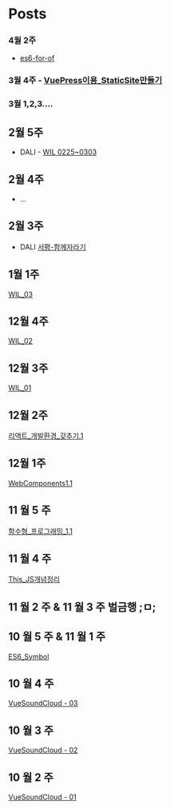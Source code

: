 # Posts


### 4월 2주 
- [es6-for-of](https://medium.com/@lyhy0310/js-keyword-02-for-of-iterator-iterable-8d59c367bb3e)

### 3월 4주 - [VuePress이용_StaticSite만들기](https://medium.com/@lyhy0310/vuepress-01-static-cite-%EB%A7%8C%EB%93%A4%EA%B8%B0-7929d6b8b593)

### 3월 1,2,3.... 

## 2월 5주  

- DALI - [WIL 0225~0303](https://medium.com/@lyhy0310/wil-0225-03-03-4c30aadd437e)
## 2월 4주  

- ...

## 2월 3주  

- DALI [서평-함께자라기](https://medium.com/@lyhy0310/%ED%95%A8%EA%BB%98-%EC%9E%90%EB%9D%BC%EA%B8%B0-52da8d3da56d)

## 1월 1주  

[WIL_03](https://medium.com/@lyhy0310/wil-03-b24ec6bdfad6)

## 12월 4주 

[WIL_02](https://medium.com/@lyhy0310/wil-02-3858a0a39e42)

## 12월 3주 

[WIL_01](https://medium.com/@lyhy0310/wil-01-aa99a95ca7d)

## 12월 2주 

[리액트_개발환경_갖추기.1](https://medium.com/@lyhy0310/react-dev-setting-v-1-fc0f7882ecd4)

## 12월 1주 

[WebComponents1.1](https://medium.com/@lyhy0310/web-components-01-78d769063ada)

## 11 월 5 주 

[함수형_프로그래밍_1.1](https://medium.com/@lyhy0310/%ED%95%A8%EC%88%98%ED%98%95-%ED%94%84%EB%A1%9C%EA%B7%B8%EB%9E%98%EB%B0%8D-01-01-b078d858eac5)

## 11 월 4 주 

[This_JS개념정리](https://medium.com/@lyhy0310/js-%EA%B0%9C%EB%85%90-%EC%A0%95%EB%A6%AC%ED%95%98%EA%B8%B0-01-this-%ED%8E%B8-9b05663a5aff)

## 11 월 2 주 & 11 월 3 주  벌금행 ;ㅁ;


## 10 월 5 주 & 11 월 1 주

[ES6_Symbol](https://medium.com/@lyhy0310/js-keywords-01-symbol-d4de06823491)

## 10 월 4 주

[VueSoundCloud - 03](https://medium.com/@lyhy0310/soundcloud-copy%ED%95%98%EB%A9%B0-vue-%EC%9D%B5%ED%9E%88%EA%B8%B0-03-b06636b5c3a4)

## 10 월 3 주

[VueSoundCloud - 02](https://medium.com/@lyhy0310/soundcloud-copy%ED%95%98%EB%A9%B0-vue-%EC%9D%B5%ED%9E%88%EA%B8%B0-02-90635c8805e1)

## 10 월 2 주

[VueSoundCloud - 01](https://medium.com/@lyhy0310/vue-soundcloud-copy%ED%95%98%EB%A9%B0-vue-%EC%9D%B5%ED%9E%88%EA%B8%B0-01-2cb790513e56)
